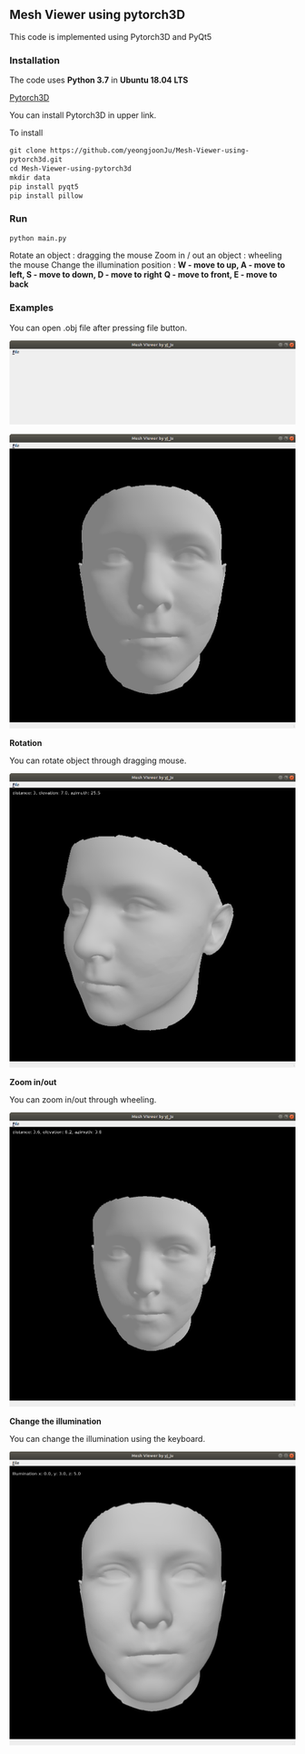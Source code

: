 ## Mesh Viewer using pytorch3D

This code is implemented using Pytorch3D and PyQt5



### Installation

The code uses **Python 3.7** in **Ubuntu 18.04 LTS**

[Pytorch3D](https://github.com/facebookresearch/pytorch3d)

You can install Pytorch3D in upper link.

To install

~~~
git clone https://github.com/yeongjoonJu/Mesh-Viewer-using-pytorch3d.git
cd Mesh-Viewer-using-pytorch3d
mkdir data
pip install pyqt5
pip install pillow
~~~



### Run

~~~
python main.py
~~~

Rotate an object : dragging the mouse
Zoom in / out an object : wheeling the mouse 
Change the illumination position :
**W -  move to up, A - move to left, S - move to down, D - move to right**
**Q - move to front, E - move to back**

### Examples

You can open .obj file after pressing file button.

![screenshot1](./example/screenshot1.png)

![](./example/screenshot2.png)

**Rotation**

You can rotate object through dragging mouse.

![](./example/screenshot3.png)

**Zoom in/out**

You can zoom in/out through wheeling.

![](./example/screenshot4.png)

**Change the illumination**

You can change the illumination using the keyboard.

![](./example/screenshot5.png)